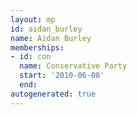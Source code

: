 ```yaml
---
layout: mp
id: aidan_burley
name: Aidan Burley
memberships:
- id: con
  name: Conservative Party
  start: '2010-06-08'
  end: 
autogenerated: true
---
```

